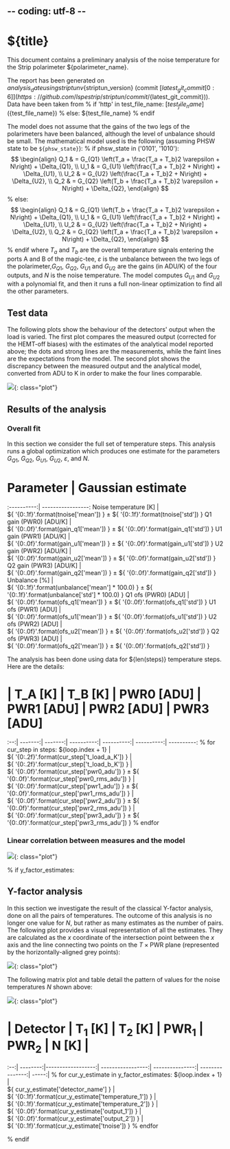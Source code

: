 ## -- coding: utf-8 --

<h1>${title}</h1>

This document contains a preliminary analysis of the noise temperature for
the Strip polarimeter ${polarimeter_name}.

The report has been generated on ${analysis_date} using striptun
v${striptun_version} (commit
[${latest_git_commit[0:6]}](https://github.com/lspestrip/striptun/commit/${latest_git_commit})).
Data have been taken from
% if 'http' in test_file_name:
[${test_file_name}](${test_file_name})
% else:
${test_file_name}
% endif

The model does not assume that the gains of the two legs of the polarimeters
have been balanced, although the level of unbalance should be small. The
mathematical model used is the following (assuming PHSW state to be
`${phsw_state}`):
% if phsw_state in ('0101', '1010'):
$$ \begin{align} Q_1 & = G_{Q1} \left(T_a + \frac{T_a + T_b}2 \varepsilon + N\right) + \Delta_{Q1}, \\ U_1 & = G_{U1} \left(\frac{T_a + T_b}2 + N\right) + \Delta_{U1}, \\ U_2 & = G_{U2} \left(\frac{T_a  + T_b}2 + N\right) + \Delta_{U2}, \\ Q_2 & = G_{Q2} \left(T_b + \frac{T_a + T_b}2 \varepsilon + N\right) + \Delta_{Q2}, \end{align} $$
% else:
$$ \begin{align} Q_1 & = G_{Q1} \left(T_b + \frac{T_a + T_b}2 \varepsilon + N\right) + \Delta_{Q1}, \\ U_1 & = G_{U1} \left(\frac{T_a + T_b}2 + N\right) + \Delta_{U1}, \\ U_2 & = G_{U2} \left(\frac{T_a + T_b}2 + N\right) + \Delta_{U2}, \\ Q_2 & = G_{Q2} \left(T_a + \frac{T_a + T_b}2 \varepsilon + N\right) + \Delta_{Q2}, \end{align} $$
% endif
where $T_a$ and $T_b$ are the overall temperature signals entering the ports A
and B of the magic-tee, $\varepsilon$ is the unbalance between the two legs of
the polarimeter,$G_{Q1}$, $G_{Q2}$, $G_{U1}$ and $G_{U2}$ are the gains (in
ADU/K) of the four outputs, and $N$ is the noise temperature. The model computes
$G_{U1}$ and $G_{U2}$ with a polynomial fit, and then it runs a full
non-linear optimization to find all the other parameters.

<h2>Test data</h2>

The following plots show the behaviour of the detectors' output when the load is
varied. The first plot compares the measured output (corrected for the HEMT-off
biases) with the estimates of the analytical model reported above; the dots and
strong lines are the measurements, while the faint lines are the expectations
from the model. The second plot shows the discrepancy between the measured
output and the analytical model, converted from ADU to K in order to make the
four lines comparable.

![](temperature_timestream.svg){: class="plot"}


<h2>Results of the analysis</h2>

<h3>Overall fit</h3>

In this section we consider the full set of temperature steps. This analysis
runs a global optimization which produces one estimate for the parameters
$G_{Q1}$, $G_{Q2}$, $G_{U1}$, $G_{U2}$, $\varepsilon$, and $N$.

# Parameter | Gaussian estimate
:----------:| -----------------:
Noise temperature [K] | \
   ${ '{0:.1f}'.format(tnoise['mean']) } &pm; ${ '{0:.1f}'.format(tnoise['std']) }
Q1 gain (PWR0) [ADU/K] | \
   ${ '{0:.0f}'.format(gain_q1['mean']) } &pm; ${ '{0:.0f}'.format(gain_q1['std']) }
U1 gain (PWR1) [ADU/K] | \
   ${ '{0:.0f}'.format(gain_u1['mean']) } &pm; ${ '{0:.0f}'.format(gain_u1['std']) }
U2 gain (PWR2) [ADU/K] | \
   ${ '{0:.0f}'.format(gain_u2['mean']) } &pm; ${ '{0:.0f}'.format(gain_u2['std']) }
Q2 gain (PWR3) [ADU/K] | \
   ${ '{0:.0f}'.format(gain_q2['mean']) } &pm; ${ '{0:.0f}'.format(gain_q2['std']) }
Unbalance [%] | \
   ${ '{0:.1f}'.format(unbalance['mean'] * 100.0) } &pm; ${ '{0:.1f}'.format(unbalance['std'] * 100.0) }
Q1 ofs (PWR0) [ADU] | \
   ${ '{0:.0f}'.format(ofs_q1['mean']) } &pm; ${ '{0:.0f}'.format(ofs_q1['std']) }
U1 ofs (PWR1) [ADU] | \
   ${ '{0:.0f}'.format(ofs_u1['mean']) } &pm; ${ '{0:.0f}'.format(ofs_u1['std']) }
U2 ofs (PWR2) [ADU] | \
   ${ '{0:.0f}'.format(ofs_u2['mean']) } &pm; ${ '{0:.0f}'.format(ofs_u2['std']) }
Q2 ofs (PWR3) [ADU] | \
   ${ '{0:.0f}'.format(ofs_q2['mean']) } &pm; ${ '{0:.0f}'.format(ofs_q2['std']) }
  
The analysis has been done using data for ${len(steps)} temperature steps. Here are the details:

#   | T_A [K] | T_B [K] | PWR0 [ADU] | PWR1 [ADU] | PWR2 [ADU] | PWR3 [ADU]
:--:| -------:| -------:| ----------:| ----------:| ----------:| ----------:
    % for cur_step in steps:
${loop.index + 1} | \
${ '{0:.2f}'.format(cur_step['t_load_a_K']) } | \
${ '{0:.2f}'.format(cur_step['t_load_b_K']) } | \
${ '{0:.0f}'.format(cur_step['pwr0_adu']) } ± ${ '{0:.0f}'.format(cur_step['pwr0_rms_adu']) } | \
${ '{0:.0f}'.format(cur_step['pwr1_adu']) } ± ${ '{0:.0f}'.format(cur_step['pwr1_rms_adu']) } | \
${ '{0:.0f}'.format(cur_step['pwr2_adu']) } ± ${ '{0:.0f}'.format(cur_step['pwr2_rms_adu']) } | \
${ '{0:.0f}'.format(cur_step['pwr3_adu']) } ± ${ '{0:.0f}'.format(cur_step['pwr3_rms_adu']) }
    % endfor

<h3>Linear correlation between measures and the model</h3>

![](tnoise_linear_correlation.svg){: class="plot"}


% if y_factor_estimates:

<h2>Y-factor analysis</h2>

In this section we investigate the result of the classical Y-factor analysis, done on all the
pairs of temperatures. The outcome of this analysis is no longer one value for $N$, but rather
as many estimates as the number of pairs. The following plot provides a visual representation
of all the estimates. They are calculated as the $x$ coordinate of the intersection point
between the $x$ axis and the line connecting two points on the $T \times \mathrm{PWR}$ plane
(represented by the horizontally-aligned grey points):

![](tnoise_estimates_from_y_factor.svg){: class="plot"}

The following matrix plot and table detail the pattern of values for the noise temperatures
$N$ shown above:

![](tnoise_matrix.svg){: class="plot"}

#   | Detector | T<sub>1</sub> [K] | T<sub>2</sub> [K] | PWR<sub>1</sub> | PWR<sub>2</sub> | N [K] | 
:--:| --------:|------------------:| -----------------:| ---------------:| ---------------:| -----:|
% for cur_y_estimate in y_factor_estimates:
${loop.index + 1} | \
  ${ cur_y_estimate['detector_name'] } | \
  ${ '{0:.1f}'.format(cur_y_estimate['temperature_1']) } | \
  ${ '{0:.1f}'.format(cur_y_estimate['temperature_2']) } | \
  ${ '{0:.0f}'.format(cur_y_estimate['output_1']) } | \
  ${ '{0:.0f}'.format(cur_y_estimate['output_2']) } | \
  ${ '{0:.1f}'.format(cur_y_estimate['tnoise']) }
% endfor

% endif
